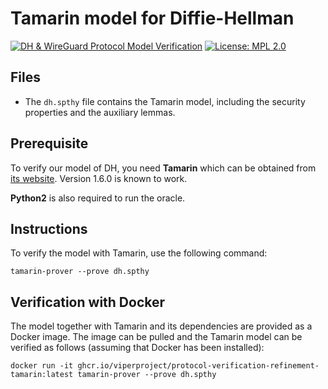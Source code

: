 # Tamarin model for Diffie-Hellman
[![DH & WireGuard Protocol Model Verification](https://github.com/viperproject/protocol-verification-refinement/actions/workflows/model.yml/badge.svg?branch=main)](https://github.com/viperproject/protocol-verification-refinement/actions/workflows/model.yml?query=branch%3Amain)
[![License: MPL 2.0](https://img.shields.io/badge/License-MPL%202.0-brightgreen.svg)](../../LICENSE)


## Files

- The `dh.spthy` file contains the Tamarin model, including the security properties and the auxiliary lemmas.


## Prerequisite

To verify our model of DH, you need **Tamarin**
which can be obtained from [its website](https://tamarin-prover.github.io).
Version 1.6.0 is known to work.

**Python2** is also required to run the oracle.



## Instructions

To verify the model with Tamarin, use the following command:

`tamarin-prover --prove dh.spthy`


## Verification with Docker
The model together with Tamarin and its dependencies are provided as a Docker image.
The image can be pulled and the Tamarin model can be verified as follows (assuming that Docker has been installed):
```
docker run -it ghcr.io/viperproject/protocol-verification-refinement-tamarin:latest tamarin-prover --prove dh.spthy
```
